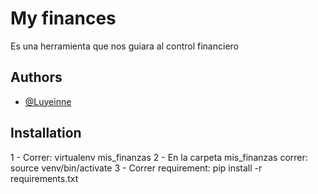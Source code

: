 
# My finances

Es una herramienta que nos guiara al control financiero


## Authors

- [@Luyeinne](https://github.com/Luyeinne)

## Installation

1 - Correr: virtualenv mis_finanzas
2 - En la carpeta mis_finanzas correr: source venv/bin/activate
3 - Correr requirement: pip install -r requirements.txt
